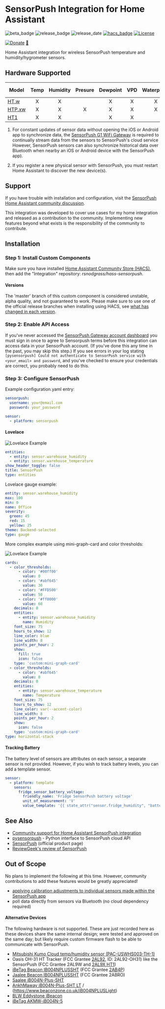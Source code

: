 # SensorPush Integration for Home Assistant

![beta_badge](https://img.shields.io/badge/maturity-Beta-yellow.png)
![release_badge](https://img.shields.io/github/v/release/rsnodgrass/hass-sensorpush.svg)
![release_date](https://img.shields.io/github/release-date/rsnodgrass/hass-sensorpush.svg)
[![hacs_badge](https://img.shields.io/badge/HACS-Default-orange.svg)](https://github.com/custom-components/hacs)
[![License](https://img.shields.io/badge/License-Apache%202.0-blue.svg)](https://opensource.org/licenses/Apache-2.0)

[![Donate](https://img.shields.io/badge/Donate-PayPal-green.svg)](https://www.paypal.com/cgi-bin/webscr?cmd=_donations&business=WREP29UDAMB6G)
[🥈](https://www.home-assistant.io/docs/quality_scale/)

Home Assistant integration for wireless SensorPush temperature and humidity/hygrometer sensors.

## Hardware Supported

| Model                             | Temp | Humidity | Presure | Dewpoint | VPD | Waterproof | Battery Life | Range     |
| --------------------------------- |:----:|:--------:|:-------:|:--------:|:---:|:----------:|:------------:|:---------:|
| [HT.w](https://amzn.to/3kHq02j)   |   X  |     X    |         |     X    |  X  |     X      | 2 years | 100m/325' |
| [HTP.xw](https://amzn.to/2MH4gXx) |   X  |     X    |    X    |     X    |  X  |     X      | 2 years | 100m/325' |
| [HT1](https://amzn.to/3b9GWLB)    |   X  |     X    |         |     X    |  X  |            | 1 year | 100m/325' |

1. For constant updates of sensor data without opening the iOS or Android app to synchronize data, the [SensorPush G1 WiFi Gateway](https://amzn.to/30b4ycg) is required to continually stream data from the sensors to SensorPush's cloud service However, SensorPush sensors can also synchronize historical data over Bluetooth when nearby an iOS or Android device with the SensorPush app).

2. If you register a new physical sensor with SensorPush, you must restart Home Assistant to discover the new device(s).

## Support

If you have trouble with installation and configuration, visit the [SensorPush Home Assistant community discussion](https://community.home-assistant.io/t/sensorpush-humidity-and-temperature-sensors/105711).

This integration was developed to cover use cases for my home integration and released as a contribution to the community. Implementing new features beyond what exists is the responsibility of the community to contribute.

## Installation

### Step 1: Install Custom Components

Make sure you have installed [Home Assistant Community Store (HACS)](https://github.com/custom-components/hacs), then add the "Integration" repository: *rsnodgrass/hass-sensorpush*.

#### Versions

The 'master' branch of this custom component is considered unstable, alpha quality, and not guaranteed to work.
Please make sure to use one of the official release branches when installing using HACS, see [what has changed in each version](https://github.com/rsnodgrass/hass-sensorpush/releases).

### Step 2: Enable API Access

If you've never accessed the [SensorPush Gateway account dashboard](https://beta.sensorpush.com) you must sign in once to agree to Sensorpush terms before this integration can access data in your SensorPush account. (If you've done this any time in the past, you may skip this step.) If you see errors in your log stating `[pysensorpush] Could not authenticate to SensorPush service with <your_email> and password`, and you've checked to ensure your credentials are correct, you probably need to do this.

### Step 3: Configure SensorPush

Example configuration.yaml entry:

```yaml
sensorpush:
  username: your@email.com
  password: your_password

sensor:
  - platform: sensorpush
```

#### Lovelace

![Lovelace Example](https://github.com/rsnodgrass/hass-sensorpush/blob/master/docs/sensorpush-entities.png?raw=true)

```yaml
entities:
  - entity: sensor.warehouse_humidity
  - entity: sensor.warehouse_temperature
show_header_toggle: false
title: SensorPush
type: entities
```

Lovelace gauge example:

```yaml
entity: sensor.warehouse_humidity
max: 100
min: 0
name: Office
severity:
  green: 45
  red: 15
  yellow: 25
theme: Backend-selected
type: gauge
```

More complex example using mini-graph-card and color thresholds:

![Lovelace Example](https://github.com/rsnodgrass/hass-sensorpush/blob/master/docs/sensorpush-graph.png?raw=true)

```yaml
cards:
  - color_thresholds:
      - color: '#00ff00'
        value: 0
      - color: '#abf645'
        value: 30
      - color: '#FFD500'
        value: 50
      - color: '#ff0000'
        value: 60
    decimals: 0
    entities:
      - entity: sensor.warehouse_humidity
        name: Humidity
    font_size: 75
    hours_to_show: 12
    line_color: blue
    line_width: 8
    points_per_hour: 2
    show:
      fill: true
      icon: false
    type: 'custom:mini-graph-card'
  - color_thresholds:
      - color: '#abf645'
        value: 0
    decimals: 0
    entities:
      - entity: sensor.warehouse_temperature
        name: Temperature
    font_size: 75
    hours_to_show: 12
    line_color: var(--accent-color)
    line_width: 8
    points_per_hour: 2
    show:
      icon: false
    type: 'custom:mini-graph-card'
type: horizontal-stack
```

#### Tracking Battery

The battery level of sensors are attributes on each sensor, a separate sensor is not provided. However, if you wish to track battery levels, you can add a template sensor.

```yaml
sensor:
  - platform: template
    sensors:
      fridge_sensor_battery_voltage:
        friendly_name: 'Fridge SensorPush battery voltage'
        unit_of_measurement: 'V'
        value_template: '{{ state_attr("sensor.fridge_humidity", "battery_voltage") }}'
```

## See Also

* [Community support for Home Assistant SensorPush integration](https://community.home-assistant.io/t/sensorpush-humidity-and-temperature-sensors/105711)
* [pysensorpush](https://github.com/rsnodgrass/pysensorpush) - Python interface to SensorPush cloud API
* [SensorPush](https://sensorpush.com) (official product page)
* [ReviewGeek's review of SensorPush](https://www.reviewgeek.com/3291/sensor-push-review-the-best-smart-hygrometer-and-thermometer-around/)

## Out of Scope

No plans to implement the following at this time. However, community contributions to add these features would be greatly appreciated!

- [applying calibration adjustments to individual sensors made within the SensorPush app](https://github.com/rsnodgrass/hass-sensorpush/issues/18)
- poll data directly from sensors via Bluetooth (no cloud dependency required)

#### Alternative Devices

The following hardware is not supported. These are just recorded here as these devices share the same internal design; were tested and approved on the same day; but likely require custom firmware flash to be able to communicate with SensorPush.

- [Mitsubishi Kumo Cloud temp/humidity sensor (PAC-USWHS003-TH-1)](https://www.ecomfort.com/Mitsubishi-PAC-USWHS003-TH-1/p81573.html?gclid=CjwKCAiA6vXwBRBKEiwAYE7iSxgq2RjFPeO1yAODQGvRlAAGtobvCq7w2Ay8R7yU9WY4CbK3jVnBxhoCjZ8QAvD_BwE)
- Oasis OH-31 HT Tracker (FCC Grantee [2AL92](https://fccid.io/2AL92-OH31/Test-Report/Test-Report-3428874), ID: 2AL92-OH31) like the SensorPush (FCC Grantee 2AL9W and [2AL9X HT1](https://fccid.io/2AL9X-HT1/Test-Report/Test-Report-3433404))
- [iBeTag Beacon IB004NPLUSSHT](https://fccid.io/2AB4P-IB004NPLUSSHT/External-Photos/External-photos-3446863) (FCC Grantee [2AB4P](https://fccid.io/2AB4P))
- [Jaalee Beacon IB004NPLUSSHT](https://fccid.io/2ABRO-IB004NPLUSSHT/Test-Report/Test-Report-3431944) (FCC Grantee 2ABRO)
- [Saalee iB004N-Plus-SHT](https://www.dhgate.com/product/wireless-digital-bluetooth-sensor-beacon/451751881.html?skuid=568611302727536642)
- [AnkhMaway iB004N-Plus-SHT LT](https://ankhmaway.en.alibaba.com/product/60602605562-806002398/Ble_Beacon_With_Temperature_and_Humidity_Sensor_Bluetooth_Programmable_iBeacon.html) / (https://www.beaconzone.co.uk/iB004NPLUSLight)
- [BLW Eddystone iBeacon](https://www.alibaba.com/product-detail/BLE-Eddystone-iBeacon-Temperature-And-Humidity_60611834273.html?spm=a2700.details.maylikeexp.2.12f71911uMO9SV)
- [iBeTag AKMW-iB004N-5](https://www.globalsources.com/si/AS/Shenzhen-AnkhMaway/6008840431707/pdtl/Apple-Certified-iBeacon-NRF51822-Low-Energy-Blueto/1100456449.htm)

